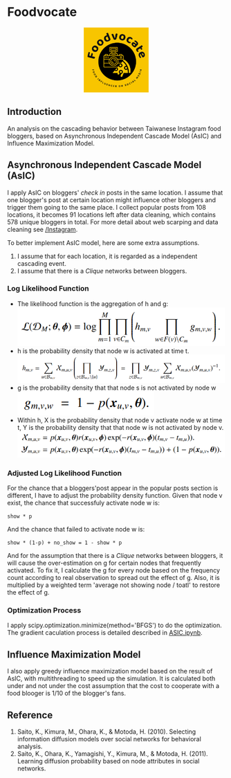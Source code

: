 # Foodvocate
<div align=center><img width="150" height="150" src="https://raw.githubusercontent.com/MengChiehLiu/Foodvocate/main/data/imgs/logo.png"/></div>

## Introduction
An analysis on the cascading behavior between Taiwanese Instagram food bloggers, based on Asynchronous Independent Cascade Model (AsIC) and Influence Maximization Model.

## Asynchronous Independent Cascade Model (AsIC)
I apply AsIC on bloggers' *check in* posts in the same location. I assume that one blogger's post at certain location might influence other bloggers and trigger them going to the same place. I collect popular posts from 108 locations, it becomes 91 locations left after data cleaning, which contains 578 unique bloggers in total. For more detail about web scarping and data cleaning see [/Instagram](Instagram).

To better implement AsIC model, here are some extra assumptions.
1. I assume that for each location, it is regarded as a independent cascading event. 
2. I assume that there is a *Clique* networks between bloggers.

### Log Likelihood Function 
* The likelihood function is the aggregation of h and g:
![Likelihood function](data/imgs/likelihood_function.png)
* h is the probability density that node w is activated at time t.
![h](data/imgs/h.png)
* g is the probability density that that node s is not activated by node w
![g](data/imgs/g.png)
* Within h, X is the probability density that node v activate node w at time t, Y is the probability density that that node w is not activated by node v.
![x and y](data/imgs/x_y.png)

### Adjusted Log Likelihood Function 
For the chance that a bloggers'post appear in the popular posts section is different, I have to adjust the probability density function. Given that node v exist, the chance that successfuly activate node w is:
```
show * p
```
And the chance that failed to activate node w is:
```
show * (1-p) + no_show = 1 - show * p
```
And for the assumption that there is a *Clique* networks between bloggers, it will cause the over-estimation on g for certain nodes that frequently activated. To fix it, I calculate the g for every node based on the frequency count according to real observation to spread out the effect of g. Also, it is multiplied by a weighted term 'average not showing node / toatl' to restore the effect of g. 

### Optimization Process
I apply scipy.optimization.minimize(method='BFGS') to do the optimization.
The gradient caculation process is detailed described in [ASIC.ipynb](AsIC).

## Influence Maximization Model
I also apply greedy influence maximization model based on the result of AsIC, with multithreading to speed up the simulation. It is calculated both under and not under the cost assumption that the cost to cooperate with a food blooger is 1/10 of the blogger's fans.

## Reference
1. Saito, K., Kimura, M., Ohara, K., & Motoda, H. (2010). Selecting information diffusion models over social networks for behavioral analysis. 
2. Saito, K., Ohara, K., Yamagishi, Y., Kimura, M., & Motoda, H. (2011). Learning diffusion probability based on node attributes in social networks. 